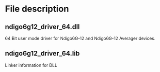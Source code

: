 # File description

## ndigo6g12_driver_64.dll
64 Bit user mode driver for Ndigo6G-12 and Ndigo6G-12 Averager devices.

## ndigo6g12_driver_64.lib
Linker information for DLL
